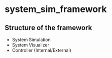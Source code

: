 # system_sim_framework

## Structure of the framework
- System Simulation
- System Visualizer
- Controller (Internal/External)
